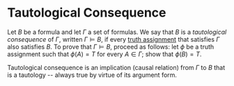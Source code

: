 # Tautological Consequence

Let $B$ be a formula and let $\Gamma$ a set of formulas. We say that $B$ is a _tautological consequence_ of $\Gamma$, written $\Gamma \vDash B$, if every [truth assignment](https://github.com/marti-1/notebooks/blob/master/math/on-truth-assignment.md) that satisfies $\Gamma$ also satisfies $B$. To prove that $\Gamma \vDash B$, proceed as follows: let $\phi$ be a truth assignment such that $\phi(A)=T$ for every $A \in \Gamma$; show that $\phi(B) = T$.

Tautological consequence is an implication (causal relation) from $\Gamma$ to $B$ that is a tautology -- always true by virtue of its argument form.
